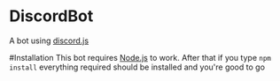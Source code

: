# DiscordBot
A bot using [discord.js](https://github.com/hydrabolt/discord.js/)

#Installation
This bot requires [Node.js](https://nodejs.org/en/download/) to work.
After that if you type `npm install` everything required should be installed and you're good to go
